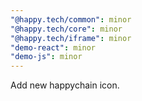 ```yaml
---
"@happy.tech/common": minor
"@happy.tech/core": minor
"@happy.tech/iframe": minor
"demo-react": minor
"demo-js": minor
---
```


Add new happychain icon.
